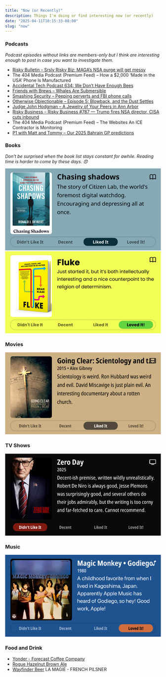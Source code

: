 ```yaml
---
title: "Now (or Recently)"
description: Things I'm doing or find interesting now (or recently)
date: "2025-04-11T10:15:33-08:00"
slug: "now"
---
```


### Podcasts

*Podcast episodes without links are members-only but I think are interesting enough to post in case you want to investigate them.*

- [Risky Bulletin – Srsly Risky Biz: MAGA’s NSA purge will get messy](https://overcast.fm/+5Sl8HeuZE)
- The 404 Media Podcast (Premium Feed) – How a $2,000 ‘Made in the USA’ Phone Is Manufactured
- [Accidental Tech Podcast 634: We Don’t Have Enough Bees](https://atp.fm/634)
- [Friends with Brews – Whales Are Submersible](https://friendswithbrews.com/83/)
- [Smashing Security – Peeping perverts and FBI phone calls](https://overcast.fm/+SD4PCjDKw)
- [Otherwise Objectionable – Episode 5: Blowback, and the Dust Settles](https://overcast.fm/+BNy4PXiVfA)
- [Judge John Hodgman – A Jewelry of Your Peers in Ann Arbor](https://overcast.fm/+YJM0S6ZsE)
- [Risky Business – Risky Business #787 — Trump fires NSA director, CISA cuts inbound](https://overcast.fm/+It0ghfr1o)
- The 404 Media Podcast (Premium Feed) – The Websites An ICE Contractor is Monitoring
- [P1 with Matt and Tommy – Our 2025 Bahrain GP predictions](https://overcast.fm/+_U3r07nao)

### Books

*Don't be surprised when the book list stays constant for awhile. Reading time is harder to come by these days. 😞*  

[![Chasing Shadows • Just started it... The story of Citizen Lab, the world's foremost digital watchdog. Encouraging and depressing all at once. • Liked It](../../assets/images/posts/PngImage4D3CB166480-review-ae16dbc0-ca2c-4deb-b0a9-90c68a0b2f1d.png)](/images/posts/PngImage4D3CB166480-review-ae16dbc0-ca2c-4deb-b0a9-90c68a0b2f1d.jpg)
[![Fluke • Just started it, but it's both intellectually interesting and a nice counterpoint to the religion of determinism. • Loved It!](../../assets/images/posts/Fluke-review-3ABD1A95-A382-4EB0-AD9E-B5253755A6BD.png)](/images/posts/Fluke-review-3ABD1A95-A382-4EB0-AD9E-B5253755A6BD.jpg)

### Movies

[![Going Clear: Scientology and the Prison of Belief • 2015 • Alex Gibney Scientology is weird. Ron Hubbard was weird and evil. David Miscavige is just plain evil. An interesting documentary about a rotten church. • Liked It](../../assets/images/posts/PngImage4B5BB133Ca0-review-a10625ab-89dc-4214-a9f7-96ab31198f8c.png)](/images/posts/PngImage4B5BB133Ca0-review-a10625ab-89dc-4214-a9f7-96ab31198f8c.jpg)

### TV Shows

[![Zero Day • 2025 • Decent-ish premise, written wildly unrealistically. Robert De Niro is always good, Jesse Plemons was surprisingly good, and several others do their jobs admirably, but the writing is too corny and far-fetched to care. Cannot recommend. • Didn't Like It](../../assets/images/posts/PngImage4Ea792E5D80-review-e3dcb4e1-2d2e-474f-a9fe-add1f2c652ea.png)](/images/posts/PngImage4Ea792E5D80-review-e3dcb4e1-2d2e-474f-a9fe-add1f2c652ea.jpg)

### Music

[![Magic Monkey • Godiego • 1980 • A childhood favorite from when I lived in Kagoshima, Japan. Apparently Apple Music has heard of Godiego, so hey! Good work, Apple! • Loved It!](../../assets/images/posts/PngImage454BBeceCf0-review-ec28f74f-944a-481b-8c4c-3fd78be89229.png)](/images/posts/PngImage454BBeceCf0-review-ec28f74f-944a-481b-8c4c-3fd78be89229.jpg)

### Food and Drink

- [Yonder - Forecast Coffee Company](https://forecastcoffeecompany.com/product/yonder/)
- [Rogue Hazelnut Brown Ale](https://www.rogue.com/shop/beer/core/hazelnut-brown-ale/)
- [Wayfinder Beer](https://www.wayfinder.beer/) LA MAGIE - FRENCH PILSNER
